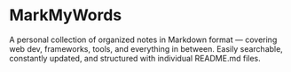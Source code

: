# MarkMyWords
A personal collection of organized notes in Markdown format — covering web dev, frameworks, tools, and everything in between. Easily searchable, constantly updated, and structured with individual README.md files.
